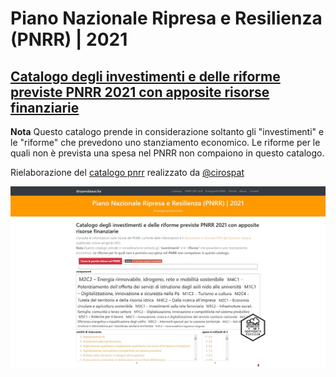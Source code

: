 # Piano Nazionale Ripresa e Resilienza (PNRR) | 2021

## [Catalogo degli investimenti e delle riforme previste PNRR 2021 con apposite risorse finanziarie](https://opendatasicilia.github.io/pnrr_opendata/)

**Nota** Questo catalogo prende in considerazione soltanto gli "investimenti" e le "riforme" che prevedono uno stanziamento economico. Le riforme per le quali non è prevista una spesa nel PNRR non compaiono in questo catalogo.

Rielaborazione del [catalogo pnrr](https://cirospat.github.io/pnrr_2021_opendata/) realizzato da [@cirospat](https://github.com/cirospat)

![social](/img/pnrr_card.png)

